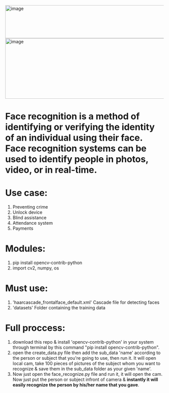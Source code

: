 <img width="934" height="105" alt="image" src="https://github.com/user-attachments/assets/7ded79b9-96ea-4fa9-be9e-bfee830cccd3" />

<img width="1320" height="192" alt="image" src="https://github.com/user-attachments/assets/71bc7ebc-b7cf-4f9f-8550-55de1aaf2cfb" />


# Face recognition is a method of identifying or verifying the identity of an individual using their face. Face recognition systems can be used to identify people in photos, video, or in real-time. 

# Use case:
1. Preventing crime
2. Unlock device
3. Blind assistance
4. Attendance system
5. Payments   
# Modules:
1. pip install opencv-contrib-python
2. import cv2, numpy, os
# Must use:
1. 'haarcascade_frontalface_default.xml' Cascade file for detecting faces
2. 'datasets' Folder containing the training data

# Full proccess:
1. download this repo & install 'opencv-contrib-python' in your system through terminal by this command "pip install opencv-contrib-python".
2. open the create_data.py file then add the sub_data 'name' according to the person or subject  that you're going to use, then run it. It will open local cam, take 100 pieces of pictures of the subject whom you want to recognize & save them in the sub_data folder as your given 'name'.
3. Now just open the face_recognize.py file and run it, it will open the cam. Now just put the person or subject infront of camera & **instantly it will easily recognize the person by his/her name that you gave**.    
     
